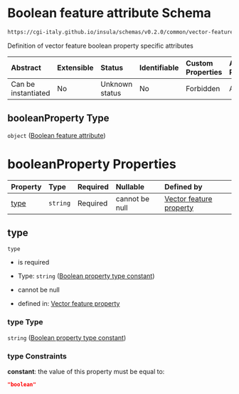 # Boolean feature attribute Schema

```txt
https://cgi-italy.github.io/insula/schemas/v0.2.0/common/vector-feature-property.schema.json#/$defs/booleanProperty
```

Definition of vector feature boolean property specific attributes

| Abstract            | Extensible | Status         | Identifiable | Custom Properties | Additional Properties | Access Restrictions | Defined In                                                                                                         |
| :------------------ | :--------- | :------------- | :----------- | :---------------- | :-------------------- | :------------------ | :----------------------------------------------------------------------------------------------------------------- |
| Can be instantiated | No         | Unknown status | No           | Forbidden         | Allowed               | none                | [vector-feature-property.schema.json\*](schemas/common/vector-feature-property.schema.json) |

## booleanProperty Type

`object` ([Boolean feature attribute](vector-feature-property-defs-boolean-feature-attribute.md))

# booleanProperty Properties

| Property      | Type     | Required | Nullable       | Defined by                                                                                                                                                                                                                                                           |
| :------------ | :------- | :------- | :------------- | :------------------------------------------------------------------------------------------------------------------------------------------------------------------------------------------------------------------------------------------------------------------- |
| [type](#type) | `string` | Required | cannot be null | [Vector feature property](vector-feature-property-defs-boolean-feature-attribute-properties-boolean-property-type-constant.md) |

## type



`type`

* is required

* Type: `string` ([Boolean property type constant](vector-feature-property-defs-boolean-feature-attribute-properties-boolean-property-type-constant.md))

* cannot be null

* defined in: [Vector feature property](vector-feature-property-defs-boolean-feature-attribute-properties-boolean-property-type-constant.md)

### type Type

`string` ([Boolean property type constant](vector-feature-property-defs-boolean-feature-attribute-properties-boolean-property-type-constant.md))

### type Constraints

**constant**: the value of this property must be equal to:

```json
"boolean"
```
